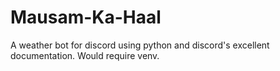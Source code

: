 # Mausam-Ka-Haal
A weather bot for discord using python and discord's excellent documentation. Would require venv.
